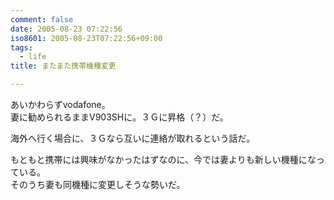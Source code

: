 ```yaml
---
comment: false
date: 2005-08-23 07:22:56
iso8601: 2005-08-23T07:22:56+09:00
tags:
  - life
title: またまた携帯機種変更

---
```


<div class="entry-body">
  <p>あいかわらずvodafone。<br />
    妻に勧められるままV903SHに。３Ｇに昇格（？）だ。</p>

  <p>海外へ行く場合に、３Ｇなら互いに連絡が取れるという話だ。</p>

  <p>もともと携帯には興味がなかったはずなのに、今では妻よりも新しい機種になっている。<br />
    そのうち妻も同機種に変更しそうな勢いだ。</p>
</div>
